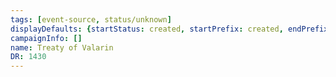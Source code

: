 ```yaml
---
tags: [event-source, status/unknown]
displayDefaults: {startStatus: created, startPrefix: created, endPrefix: destroyed, endStatus: destroyed}
campaignInfo: []
name: Treaty of Valarin
DR: 1430
---
```

